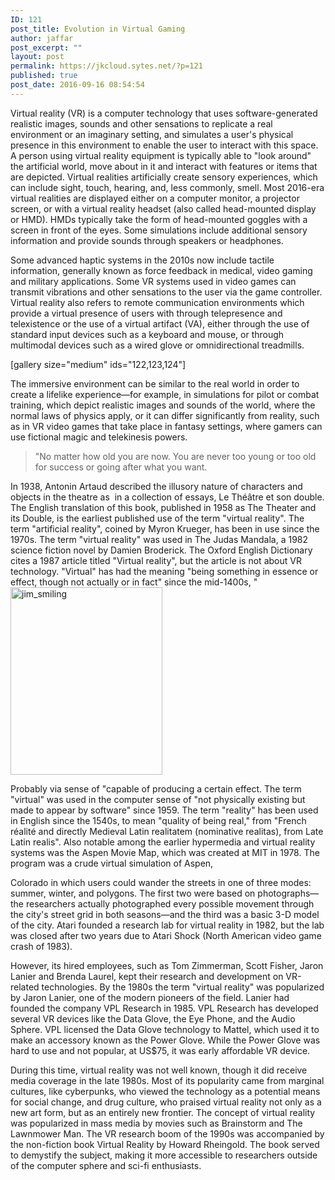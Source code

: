```yaml
---
ID: 121
post_title: Evolution in Virtual Gaming
author: jaffar
post_excerpt: ""
layout: post
permalink: https://jkcloud.sytes.net/?p=121
published: true
post_date: 2016-09-16 08:54:54
---
```

Virtual reality (VR) is a computer technology that uses software-generated realistic images, sounds and other sensations to replicate a real environment or an imaginary setting, and simulates a user's physical presence in this environment to enable the user to interact with this space. A person using virtual reality equipment is typically able to "look around" the artificial world, move about in it and interact with features or items that are depicted. Virtual realities artificially create sensory experiences, which can include sight, touch, hearing, and, less commonly, smell. Most 2016-era virtual realities are displayed either on a computer monitor, a projector screen, or with a virtual reality headset (also called head-mounted display or HMD). HMDs typically take the form of head-mounted goggles with a screen in front of the eyes. Some simulations include additional sensory information and provide sounds through speakers or headphones.

Some advanced haptic systems in the 2010s now include tactile information, generally known as force feedback in medical, video gaming and military applications. Some VR systems used in video games can transmit vibrations and other sensations to the user via the game controller. Virtual reality also refers to remote communication environments which provide a virtual presence of users with through telepresence and telexistence or the use of a virtual artifact (VA), either through the use of standard input devices such as a keyboard and mouse, or through multimodal devices such as a wired glove or omnidirectional treadmills.

[gallery size="medium" ids="122,123,124"]

The immersive environment can be similar to the real world in order to create a lifelike experience—for example, in simulations for pilot or combat training, which depict realistic images and sounds of the world, where the normal laws of physics apply, or it can differ significantly from reality, such as in VR video games that take place in fantasy settings, where gamers can use fictional magic and telekinesis powers.
<blockquote>"No matter how old you are now. You are never too young or too old for success or going after what you want.</blockquote>
In 1938, Antonin Artaud described the illusory nature of characters and objects in the theatre as  in a collection of essays, Le Théâtre et son double. The English translation of this book, published in 1958 as The Theater and its Double, is the earliest published use of the term "virtual reality". The term "artificial reality", coined by Myron Krueger, has been in use since the 1970s. The term "virtual reality" was used in The Judas Mandala, a 1982 science fiction novel by Damien Broderick. The Oxford English Dictionary cites a 1987 article titled "Virtual reality", but the article is not about VR technology. "Virtual" has had the meaning "being something in essence or effect, though not actually or in fact" since the mid-1400s, " <img class="size-medium wp-image-125 alignright" src="https://raratheme.com/preview/numinous/wp-content/uploads/2016/09/jim_smiling-243x300.jpg" alt="jim_smiling" width="243" height="300" />

Probably via sense of "capable of producing a certain effect. The term "virtual" was used in the computer sense of "not physically existing but made to appear by software" since 1959. The term "reality" has been used in English since the 1540s, to mean "quality of being real," from "French réalité and directly Medieval Latin realitatem (nominative realitas), from Late Latin realis".
Also notable among the earlier hypermedia and virtual reality systems was the Aspen Movie Map, which was created at MIT in 1978. The program was a crude virtual simulation of Aspen,

Colorado in which users could wander the streets in one of three modes: summer, winter, and polygons. The first two were based on photographs—the researchers actually photographed every possible movement through the city's street grid in both seasons—and the third was a basic 3-D model of the city. Atari founded a research lab for virtual reality in 1982, but the lab was closed after two years due to Atari Shock (North American video game crash of 1983).

However, its hired employees, such as Tom Zimmerman, Scott Fisher, Jaron Lanier and Brenda Laurel, kept their research and development on VR-related technologies. By the 1980s the term "virtual reality" was popularized by Jaron Lanier, one of the modern pioneers of the field. Lanier had founded the company VPL Research in 1985. VPL Research has developed several VR devices like the Data Glove, the Eye Phone, and the Audio Sphere. VPL licensed the Data Glove technology to Mattel, which used it to make an accessory known as the Power Glove. While the Power Glove was hard to use and not popular, at US$75, it was early affordable VR device.

During this time, virtual reality was not well known, though it did receive media coverage in the late 1980s. Most of its popularity came from marginal cultures, like cyberpunks, who viewed the technology as a potential means for social change, and drug culture, who praised virtual reality not only as a new art form, but as an entirely new frontier. The concept of virtual reality was popularized in mass media by movies such as Brainstorm and The Lawnmower Man. The VR research boom of the 1990s was accompanied by the non-fiction book Virtual Reality by Howard Rheingold. The book served to demystify the subject, making it more accessible to researchers outside of the computer sphere and sci-fi enthusiasts.